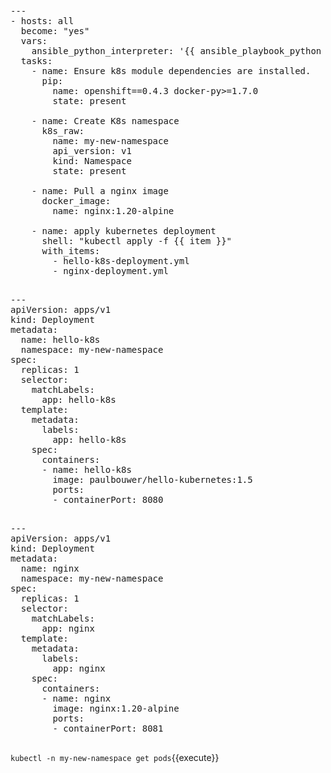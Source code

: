 <pre class="file"
 data-filename="./playbook.yml"
  data-target="replace">
---
- hosts: all
  become: "yes"
  vars:
    ansible_python_interpreter: '{{ ansible_playbook_python }}'
  tasks:
    - name: Ensure k8s module dependencies are installed.
      pip:
        name: openshift==0.4.3 docker-py>=1.7.0
        state: present

    - name: Create K8s namespace
      k8s_raw:
        name: my-new-namespace
        api_version: v1
        kind: Namespace
        state: present

    - name: Pull a nginx image
      docker_image:
        name: nginx:1.20-alpine

    - name: apply kubernetes deployment
      shell: "kubectl apply -f {{ item }}"
      with_items:
        - hello-k8s-deployment.yml
        - nginx-deployment.yml

</pre>

<pre class="file"
 data-filename="./hello-k8s-deployment.yml"
  data-target="replace">
---
apiVersion: apps/v1
kind: Deployment
metadata:
  name: hello-k8s
  namespace: my-new-namespace
spec:
  replicas: 1
  selector:
    matchLabels:
      app: hello-k8s
  template:
    metadata:
      labels:
        app: hello-k8s
    spec:
      containers:
      - name: hello-k8s
        image: paulbouwer/hello-kubernetes:1.5
        ports:
        - containerPort: 8080

</pre>

<pre class="file"
 data-filename="./nginx-deployment.yml"
  data-target="replace">
---
apiVersion: apps/v1
kind: Deployment
metadata:
  name: nginx
  namespace: my-new-namespace
spec:
  replicas: 1
  selector:
    matchLabels:
      app: nginx
  template:
    metadata:
      labels:
        app: nginx
    spec:
      containers:
      - name: nginx
        image: nginx:1.20-alpine
        ports:
        - containerPort: 8081

</pre>

`kubectl -n my-new-namespace get pods`{{execute}}

